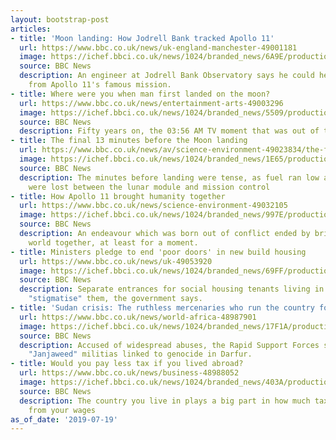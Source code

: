 ```yaml
---
layout: bootstrap-post
articles:
- title: 'Moon landing: How Jodrell Bank tracked Apollo 11'
  url: https://www.bbc.co.uk/news/uk-england-manchester-49001181
  image: https://ichef.bbci.co.uk/news/1024/branded_news/6A9E/production/_107949272_mediaitem107949271.jpg
  source: BBC News
  description: An engineer at Jodrell Bank Observatory says he could hear every word
    from Apollo 11's famous mission.
- title: Where were you when man first landed on the moon?
  url: https://www.bbc.co.uk/news/entertainment-arts-49003296
  image: https://ichef.bbci.co.uk/news/1024/branded_news/5509/production/_107896712_moonlanding3getty.jpg
  source: BBC News
  description: Fifty years on, the 03:56 AM TV moment that was out of this world.
- title: The final 13 minutes before the Moon landing
  url: https://www.bbc.co.uk/news/av/science-environment-49023834/the-final-13-minutes-before-the-moon-landing
  image: https://ichef.bbci.co.uk/news/1024/branded_news/1E65/production/_107918770_p07h3mc2.jpg
  source: BBC News
  description: The minutes before landing were tense, as fuel ran low and connections
    were lost between the lunar module and mission control
- title: How Apollo 11 brought humanity together
  url: https://www.bbc.co.uk/news/science-environment-49032105
  image: https://ichef.bbci.co.uk/news/1024/branded_news/997E/production/_107949293_c0461596-apollo_11_moon_landing_1969-spl.jpg
  source: BBC News
  description: An endeavour which was born out of conflict ended by bringing the entire
    world together, at least for a moment.
- title: Ministers pledge to end 'poor doors' in new build housing
  url: https://www.bbc.co.uk/news/uk-49053920
  image: https://ichef.bbci.co.uk/news/1024/branded_news/69FF/production/_107953172_mediaitem107953171.jpg
  source: BBC News
  description: Separate entrances for social housing tenants living in new developments
    "stigmatise" them, the government says.
- title: 'Sudan crisis: The ruthless mercenaries who run the country for gold'
  url: https://www.bbc.co.uk/news/world-africa-48987901
  image: https://ichef.bbci.co.uk/news/1024/branded_news/17F1A/production/_107947089_rsf_afp.jpg
  source: BBC News
  description: Accused of widespread abuses, the Rapid Support Forces sprang from
    "Janjaweed" militias linked to genocide in Darfur.
- title: Would you pay less tax if you lived abroad?
  url: https://www.bbc.co.uk/news/business-48988052
  image: https://ichef.bbci.co.uk/news/1024/branded_news/403A/production/_107924461_walking_crop.jpg
  source: BBC News
  description: The country you live in plays a big part in how much tax is deducted
    from your wages
as_of_date: '2019-07-19'
---
```


